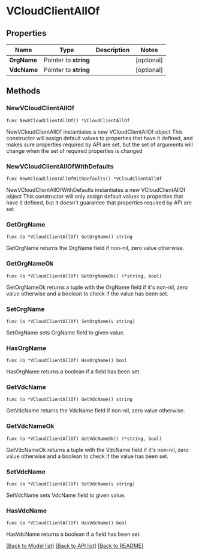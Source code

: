 # VCloudClientAllOf

## Properties

Name | Type | Description | Notes
------------ | ------------- | ------------- | -------------
**OrgName** | Pointer to **string** |  | [optional] 
**VdcName** | Pointer to **string** |  | [optional] 

## Methods

### NewVCloudClientAllOf

`func NewVCloudClientAllOf() *VCloudClientAllOf`

NewVCloudClientAllOf instantiates a new VCloudClientAllOf object
This constructor will assign default values to properties that have it defined,
and makes sure properties required by API are set, but the set of arguments
will change when the set of required properties is changed

### NewVCloudClientAllOfWithDefaults

`func NewVCloudClientAllOfWithDefaults() *VCloudClientAllOf`

NewVCloudClientAllOfWithDefaults instantiates a new VCloudClientAllOf object
This constructor will only assign default values to properties that have it defined,
but it doesn't guarantee that properties required by API are set

### GetOrgName

`func (o *VCloudClientAllOf) GetOrgName() string`

GetOrgName returns the OrgName field if non-nil, zero value otherwise.

### GetOrgNameOk

`func (o *VCloudClientAllOf) GetOrgNameOk() (*string, bool)`

GetOrgNameOk returns a tuple with the OrgName field if it's non-nil, zero value otherwise
and a boolean to check if the value has been set.

### SetOrgName

`func (o *VCloudClientAllOf) SetOrgName(v string)`

SetOrgName sets OrgName field to given value.

### HasOrgName

`func (o *VCloudClientAllOf) HasOrgName() bool`

HasOrgName returns a boolean if a field has been set.

### GetVdcName

`func (o *VCloudClientAllOf) GetVdcName() string`

GetVdcName returns the VdcName field if non-nil, zero value otherwise.

### GetVdcNameOk

`func (o *VCloudClientAllOf) GetVdcNameOk() (*string, bool)`

GetVdcNameOk returns a tuple with the VdcName field if it's non-nil, zero value otherwise
and a boolean to check if the value has been set.

### SetVdcName

`func (o *VCloudClientAllOf) SetVdcName(v string)`

SetVdcName sets VdcName field to given value.

### HasVdcName

`func (o *VCloudClientAllOf) HasVdcName() bool`

HasVdcName returns a boolean if a field has been set.


[[Back to Model list]](../README.md#documentation-for-models) [[Back to API list]](../README.md#documentation-for-api-endpoints) [[Back to README]](../README.md)


